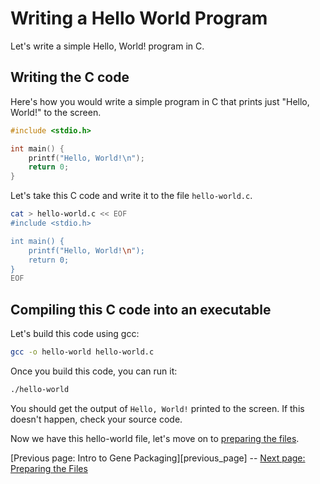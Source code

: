 # Writing a Hello World Program

Let's write a simple Hello, World! program in C.

## Writing the C code
Here's how you would write a simple program in C that prints just "Hello, World!" to the screen.

```c
#include <stdio.h>

int main() {
    printf("Hello, World!\n");
    return 0;
}
```

Let's take this C code and write it to the file `hello-world.c`.

```bash
cat > hello-world.c << EOF
#include <stdio.h>

int main() {
    printf("Hello, World!\n");
    return 0;
}
EOF
```

## Compiling this C code into an executable

Let's build this code using gcc:

```bash
gcc -o hello-world hello-world.c
```

Once you build this code, you can run it:

```bash
./hello-world
```

You should get the output of `Hello, World!` printed to the screen. If this doesn't happen, check your source code.

Now we have this hello-world file, let's move on to [preparing the files](./02-preparing-the-files.md).

[Previous page: Intro to Gene Packaging][previous_page] -- [Next page: Preparing the Files][next_page]

[prev_page]: ./00-intro-to-gene-packaging.md "Intro to Gene Packaging"
[next_page]: ./02-preparing-the-files.md "Preparing the Files"